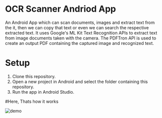 # OCR Scanner Andriod App
An Android App which can scan documents, images and extract text from the it, then we can copy that text or even we can search the respective extracted text. It uses Google's ML Kit Text Recognition APIs to extract text from image documents taken with the camera. The PDFTron API is used to create an output PDF containing the captured image and recognized text.

# Setup
1. Clone this repository.
2. Open a new project in Android and select the folder containing this repository.
3. Run the app in Android Studio.

#Here, Thats how it works


![demo](https://user-images.githubusercontent.com/63675385/181689225-28173bb4-97d1-4d21-9dc7-16ab383d3fa6.gif)
